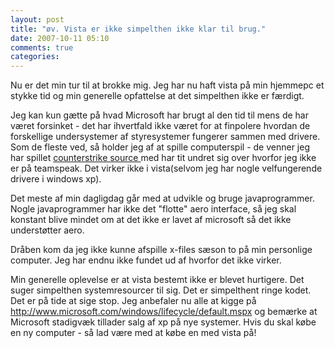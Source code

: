 ```yaml
---
layout: post
title: "øv. Vista er ikke simpelthen ikke klar til brug."
date: 2007-10-11 05:10
comments: true 
categories: 
---
```

Nu er det min tur til at brokke mig. Jeg har nu haft vista på min hjemmepc et stykke tid og min generelle opfattelse at det simpelthen ikke er færdigt.

Jeg kan kun gætte på hvad Microsoft har brugt al den tid til mens de har været forsinket - det har ihvertfald ikke været for at finpolere hvordan de forskellige undersystemer af styresystemer fungerer sammen med drivere. Som de fleste ved, så holder jeg af  at spille computerspil - de venner jeg har spillet <a title="counterstrike source" href="http://www.steamgames.com/v/index.php?area=game&amp;AppId=240">counterstrike source </a>med har tit undret sig over hvorfor jeg ikke er på teamspeak. Det virker ikke i vista(selvom jeg har nogle velfungerende drivere i windows xp).

Det meste af min dagligdag går med at udvikle og bruge javaprogrammer. Nogle javaprogrammer har ikke det "flotte" aero interface, så jeg skal konstant blive mindet om at det ikke er lavet af microsoft så det ikke understøtter aero.

Dråben kom da jeg ikke kunne afspille x-files sæson to på min personlige computer. Jeg har endnu ikke fundet ud af hvorfor det ikke virker.

Min generelle oplevelse er at vista bestemt ikke er blevet hurtigere. Det suger simpelthen systemresourcer til sig. Det er simpelthent ringe kodet. Det er på tide at sige stop. Jeg anbefaler nu alle at kigge på <a title="Windows Life-Cycle Policy" href="http://www.microsoft.com/windows/lifecycle/default.mspx" target="_blank">http://www.microsoft.com/windows/lifecycle/default.mspx</a> og bemærke at Microsoft stadigvæk tillader salg af xp  på nye systemer. Hvis du skal købe en ny computer - så lad være med at købe en med vista på!